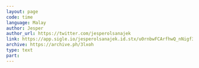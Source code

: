 ```yaml
---
layout: page
code: time
language: Malay
author: Jesper
author_url: https://twitter.com/jesperolsanajek
link: https://app.sigle.io/jesperolsanajek.id.stx/u0rnbwFCArfhwQ_nNigf3
archive: https://archive.ph/3lxoh
type: text
part: 
---
```

